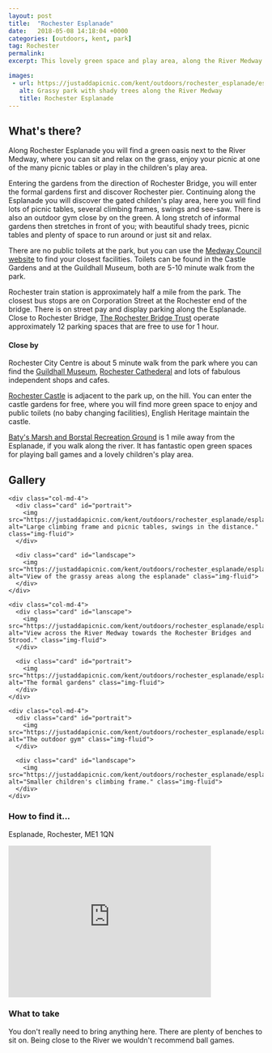 ```yaml
---
layout: post
title:  "Rochester Esplanade"
date:   2018-05-08 14:18:04 +0000
categories: [outdoors, kent, park]
tag: Rochester
permalink: 
excerpt: This lovely green space and play area, along the River Medway in the shadow of Rochester Castle, is the perfect place to relax after shopping or visiting some of Rochester's many attractions.

images: 
 - url: https://justaddapicnic.com/kent/outdoors/rochester_esplanade/esplanade4.jpg
   alt: Grassy park with shady trees along the River Medway
   title: Rochester Esplanade 
---
```


## What's there?
Along Rochester Esplanade you will find a green oasis next to the River Medway, where you can sit and relax on the grass, enjoy your picnic at one of the many picnic tables or play in the children's play area.

Entering the gardens from the direction of Rochester Bridge, you will enter the formal gardens first and discover Rochester pier.  Continuing along the Esplanade you will discover the gated childen's play area, here you will find lots of picnic tables, several climbing frames, swings and see-saw.  There is also an outdoor gym close by on the green.  A long stretch of informal gardens then stretches in front of you; with beautiful shady trees, picnic tables and plenty of space to run around or just sit and relax.

There are no public toilets at the park, but you can use the [Medway Council website](http://www.medway.gov.uk/information/findmynearest.aspx?stype=36) to find your closest facilities. Toilets can be found in the Castle Gardens and at the Guildhall Museum, both are 5-10 minute walk from the park.

Rochester train station is approximately half a mile from the park.  The closest bus stops are on Corporation Street at the Rochester end of the bridge.  There is on street pay and display parking along the Esplanade.  Close to Rochester Bridge, [The Rochester Bridge Trust](http://www.rbt.org.uk/) operate approximately 12 parking spaces that are free to use for 1 hour.

#### Close by
Rochester City Centre is about 5 minute walk from the park where you can find the [Guildhall Museum](/indoors/kent/museum/2018/01/02/guildhall_museum.html), [Rochester Cathederal](/indoors/kent/cathedral/2018/02/21/rochester-cathedral.html) and lots of fabulous independent shops and cafes.

[Rochester Castle](http://www.english-heritage.org.uk/visit/places/rochester-castle) is adjacent to the park up, on the hill. You can enter the castle gardens for free, where you will find more green space to enjoy and public toilets (no baby changing facilities), English Heritage maintain the castle.

[Baty's Marsh and Borstal Recreation Ground](https://justaddapicnic.com/outdoors/kent/park/2018/07/17/batys-marsh-borstal-rec.html) is 1 mile away from the Esplanade, if you walk along the river.  It has fantastic open green spaces for playing ball games and a lovely children's play area.


## Gallery

<div class="container">

  <div class="row">

    <div class="col-md-4">
      <div class="card" id="portrait">
        <img src="https://justaddapicnic.com/kent/outdoors/rochester_esplanade/esplanade1.jpg" alt="Large climbing frame and picnic tables, swings in the distance." class="img-fluid">
      </div>

      <div class="card" id="landscape">
        <img src="https://justaddapicnic.com/kent/outdoors/rochester_esplanade/esplanade3.jpg" alt="View of the grassy areas along the esplanade" class="img-fluid">
      </div>  
    </div>

    <div class="col-md-4">
      <div class="card" id="lanscape">
        <img src="https://justaddapicnic.com/kent/outdoors/rochester_esplanade/esplanade7.jpg" alt="View across the River Medway towards the Rochester Bridges and Strood." class="img-fluid">
      </div>

      <div class="card" id="portrait">
        <img src="https://justaddapicnic.com/kent/outdoors/rochester_esplanade/esplanade6.jpg" alt="The formal gardens" class="img-fluid">
      </div>
    </div>

    <div class="col-md-4">
      <div class="card" id="portrait">
        <img src="https://justaddapicnic.com/kent/outdoors/rochester_esplanade/esplanade5.jpg" alt="The outdoor gym" class="img-fluid">
      </div>

      <div class="card" id="landscape">
        <img src="https://justaddapicnic.com/kent/outdoors/rochester_esplanade/esplanade2.jpg" alt="Smaller children's climbing frame." class="img-fluid">
      </div>
    </div>

  </div>      
</div>


### How to find it...

Esplanade, Rochester, ME1 1QN

<iframe src="https://www.google.com/maps/embed?pb=!1m18!1m12!1m3!1d2489.7333205907526!2d0.49748485144392296!3d51.38957917951598!2m3!1f0!2f0!3f0!3m2!1i1024!2i768!4f13.1!3m3!1m2!1s0x0%3A0xd7fc2be364d0de81!2sRochester+Esplanade!5e0!3m2!1sen!2suk!4v1525860695256" width="400" height="300" frameborder="0" style="border:0" allowfullscreen></iframe>

### What to take
You don't really need to bring anything here. There are plenty of benches to sit on.  Being close to the River we wouldn't recommend ball games.
